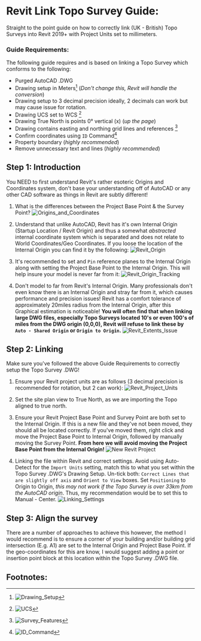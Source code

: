 # Revit Link Topo Survey Guide:

Straight to the point guide on how to correctly link (UK - British) Topo Surveys into Revit 2019+ with Project Units set to millimeters.

### Guide Requirements:

The following guide requires and is based on linking a Topo Survey which conforms to the following:

- Purged AutoCAD .DWG
- Drawing setup in Meters[^1] (_Don't change this, Revit will handle the conversion_)
- Drawing setup to 3 decimal precision ideally, 2 decimals can work but may cause issue for rotation.
- Drawing UCS set to WCS [^2]
- Drawing True North is points 0° vertical (x) (_up the page_)
- Drawing contains easting and northing grid lines and references [^3]
- Confirm coordinates using `ID` Command[^4]
- Property boundary (_highly recommended_)
- Remove unnecessary text and lines (_highly recommended_)

## Step 1: Introduction

You NEED to first understand Revit's rather esoteric Origins and Coordinates system, don't base your understanding off of AutoCAD or any other CAD software as things in Revit are subtly different!

1. What is the differences between the Project Base Point & the Survey Point?
   ![Origins_and_Coordinates](/Images/Revit_Origin_and_Coords.png "Origins and Coordinates")

2. Understand that unlike AutoCAD, Revit has it's own Internal Origin (Startup Location / Revit Origin) and thus a somewhat _abstracted_ internal coordinate system which is separated and does not relate to World Coordinates/Geo Coordinates. If you loose the location of the Internal Origin you can find it by the following:
   ![Revit_Origin](/Images/Revit_Origin.png "Revit Origin")

3. It's recommended to set and `Pin` reference planes to the Internal Origin along with setting the Project Base Point to the Internal Origin. This will help insure your model is never far from it:
   ![Revit_Origin_Tracking](/Images/Revit_Origin_Tracking.png "Revit Origin Tracking")

4. Don't model to far from Revit's Internal Origin. Many professionals don't even know there is an Internal Origin and stray far from it, which causes performance and precision issues! Revit has a comfort tolerance of approximately 20miles radius from the Internal Origin, after this Graphical estimation is noticeable! **You will often find that when linking large DWG files, especially Topo Surveys located 10's or even 100's of miles from the DWG origin (0,0,0), Revit will refuse to link these by `Auto - Shared Origin` or `Origin to Origin`.**
   ![Revit_Extents_Issue](/Images/Revit_Extents_Issue.png "Revit Extents Issue")

## Step 2: Linking

Make sure you've followed the above Guide Requirements to correctly setup the Topo Survey .DWG!

1. Ensure your Revit project units are as follows (3 decimal precision is recommended for rotation, but 2 can work):
   ![Revit_Project_Units](/Images/Revit_Project_Units.png "Revit Project Units")

2. Set the site plan view to True North, as we are importing the Topo aligned to true north.

3. Ensure your Revit Project Base Point and Survey Point are both set to the Internal Origin. If this is a new file and they've not been moved, they should all be located correctly. If you've moved them, right click and move the Project Base Point to Internal Origin, followed by manually moving the Survey Point. **From here we will avoid moving the Project Base Point from the Internal Origin!**
   ![New Revit Project](/Images/New_Revit_Project.png "New Revit Project")

4. Linking the file within Revit and correct settings. Avoid using Auto-Detect for the `Import Units` setting, match this to what you set within the Topo Survey .DWG's Drawing Setup. Un-tick both: `Correct Lines that are slightly off axis` and `Orient to View` boxes. Set `Positioning` to Origin to Origin, _this may not work if the Topo Survey is over 33km from the AutoCAD origin_. Thus, my recommendation would be to set this to Manual - Center.
   ![Linking_Settings](/Images/Linking.png "Linking Settings")

## Step 3: Align the survey

There are a number of approaches to achieve this however, the method I would recommend is to ensure a corner of your building and/or building grid intersection (E.g. A1) are set to the Internal Origin and Project Base Point. If the geo-coordinates for this are know, I would suggest adding a point or insertion point block at this location within the Topo Survey .DWG file.

## Footnotes:

[^1]: ![Drawing_Setup](/Images/Drawing_Setup.png "Drawing Setup")
[^2]: ![UCS](/Images/UCS.png "UCS")
[^3]: ![Survey_Features](/Images/Survey_Features.png "Survey Features")
[^4]: ![ID_Command](/Images/ID_Command.png "ID Command")
